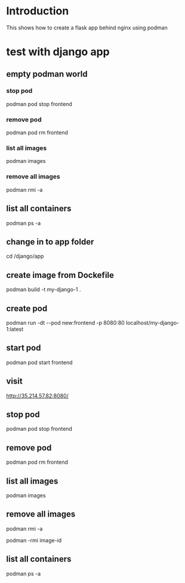 # Introduction

This shows how to create a flask app behind nginx using podman

# test with django app

## empty podman world

### stop pod

podman pod stop frontend

### remove pod

podman pod rm frontend

### list all images

podman images

### remove all images

podman rmi -a

## list all containers

podman ps -a

## change in to app folder

cd /django/app

## create image from Dockefile

podman build -t my-django-1 .

## create pod

podman run -dt --pod new:frontend -p 8080:80 localhost/my-django-1:latest

## start pod

podman pod start frontend

## visit

http://35.214.57.82:8080/

## stop pod

podman pod stop frontend

## remove pod

podman pod rm frontend

## list all images

podman images

## remove all images

podman rmi -a

podman -rmi image-id

## list all containers

podman ps -a
